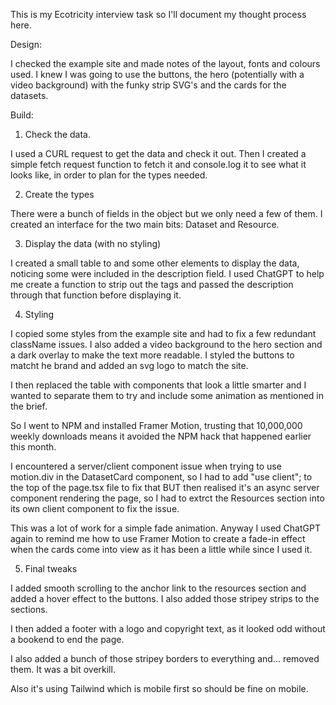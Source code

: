 This is my Ecotricity interview task so I'll document my thought process here.

Design:

I checked the example site and made notes of the layout, fonts and colours used. I knew I was going to use the buttons, the hero (potentially with a video background)
with the funky strip SVG's and the cards for the datasets.

Build:

1. Check the data.

I used a CURL request to get the data and check it out. Then I created a simple fetch request function to fetch it
and console.log it to see what it looks like, in order to plan for the types needed.

2. Create the types

There were a bunch of fields in the object but we only need a few of them. I created an interface for the two main bits: Dataset and Resource.

3. Display the data (with no styling)

I created a small table to and some other elements to display the data, noticing some <tags> were included in the description field. I used ChatGPT to help me create a function to strip out the tags and passed the description through that function before displaying it.

4. Styling

I copied some styles from the example site and had to fix a few redundant className issues. I also added a video background to the hero section and a dark overlay to make the text more readable. I styled the buttons to matcht he brand and added an svg logo to match the site.

I then replaced the table with components that look a little smarter and I wanted to separate them to try and include some animation as mentioned in the brief.

So I went to NPM and installed Framer Motion, trusting that 10,000,000 weekly downloads means it avoided the NPM hack that happened earlier this month.

I encountered a server/client component issue when trying to use motion.div in the DatasetCard component, so I had to add "use client"; to the top of the page.tsx file to fix that BUT then realised it's an async server component rendering the page, so I had to extrct the Resources section into its own client component to fix the issue.

This was a lot of work for a simple fade animation. Anyway I used ChatGPT again to remind me how to use Framer Motion to create a fade-in effect when the cards come into view as
it has been a little while since I used it.

5. Final tweaks

I added smooth scrolling to the anchor link to the resources section and added a hover effect to the buttons. I also added those stripey strips to the sections.

I then added a footer with a logo and copyright text, as it looked odd without a bookend to end the page.

I also added a bunch of those stripey borders to everything and... removed them. It was a bit overkill.

Also it's using Tailwind which is mobile first so should be fine on mobile.
